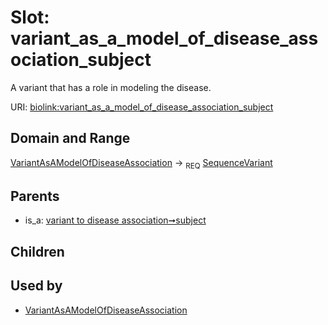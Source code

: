 
# Slot: variant_as_a_model_of_disease_association_subject


A variant that has a role in modeling the disease.

URI: [biolink:variant_as_a_model_of_disease_association_subject](https://w3id.org/biolink/vocab/variant_as_a_model_of_disease_association_subject)


## Domain and Range

[VariantAsAModelOfDiseaseAssociation](VariantAsAModelOfDiseaseAssociation.md) &#8594;  <sub>REQ</sub> [SequenceVariant](SequenceVariant.md)

## Parents

 *  is_a: [variant to disease association➞subject](variant_to_disease_association_subject.md)

## Children


## Used by

 * [VariantAsAModelOfDiseaseAssociation](VariantAsAModelOfDiseaseAssociation.md)
